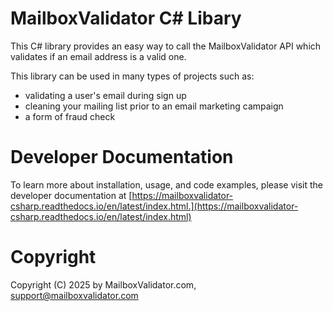 MailboxValidator C# Libary
==========================

This C# library provides an easy way to call the MailboxValidator API which validates if an email address is a valid one.

This library can be used in many types of projects such as:

 - validating a user's email during sign up
 - cleaning your mailing list prior to an email marketing campaign
 - a form of fraud check

# Developer Documentation
To learn more about installation, usage, and code examples, please visit the developer documentation at [https://mailboxvalidator-csharp.readthedocs.io/en/latest/index.html.](https://mailboxvalidator-csharp.readthedocs.io/en/latest/index.html)

Copyright
=========

Copyright (C) 2025 by MailboxValidator.com, support@mailboxvalidator.com
